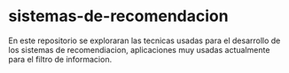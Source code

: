 # sistemas-de-recomendacion
En este repositorio se exploraran las tecnicas usadas para el desarrollo de los sistemas de recomendiacion, aplicaciones muy usadas actualmente para el filtro de informacion.
